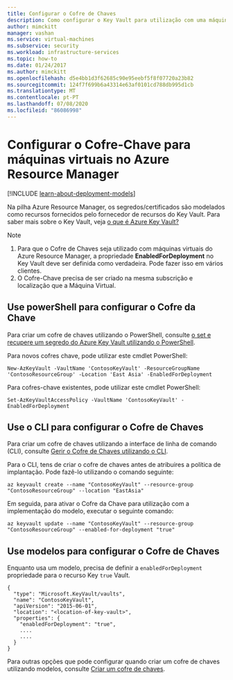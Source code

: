 ```yaml
---
title: Configurar o Cofre de Chaves
description: Como configurar o Key Vault para utilização com uma máquina virtual.
author: mimckitt
manager: vashan
ms.service: virtual-machines
ms.subservice: security
ms.workload: infrastructure-services
ms.topic: how-to
ms.date: 01/24/2017
ms.author: mimckitt
ms.openlocfilehash: d5e4bb1d3f62685c90e95eebf5f8f07720a23b82
ms.sourcegitcommit: 124f7f699b6a43314e63af0101cd788db995d1cb
ms.translationtype: MT
ms.contentlocale: pt-PT
ms.lasthandoff: 07/08/2020
ms.locfileid: "86086998"
---
```

# <a name="set-up-key-vault-for-virtual-machines-in-azure-resource-manager"></a>Configurar o Cofre-Chave para máquinas virtuais no Azure Resource Manager

[!INCLUDE [learn-about-deployment-models](../../../includes/learn-about-deployment-models-rm-include.md)]

Na pilha Azure Resource Manager, os segredos/certificados são modelados como recursos fornecidos pelo fornecedor de recursos do Key Vault. Para saber mais sobre o Key Vault, veja [o que é Azure Key Vault?](../../key-vault/general/overview.md)

> [!NOTE]
> 1. Para que o Cofre de Chaves seja utilizado com máquinas virtuais do Azure Resource Manager, a propriedade **EnabledForDeployment** no Key Vault deve ser definida como verdadeira. Pode fazer isso em vários clientes.
> 2. O Cofre-Chave precisa de ser criado na mesma subscrição e localização que a Máquina Virtual.
>
>

## <a name="use-powershell-to-set-up-key-vault"></a>Use powerShell para configurar o Cofre da Chave
Para criar um cofre de chaves utilizando o PowerShell, consulte [o set e recupere um segredo do Azure Key Vault utilizando o PowerShell](../../key-vault/secrets/quick-create-powershell.md).

Para novos cofres chave, pode utilizar este cmdlet PowerShell:

```azurepowershell
New-AzKeyVault -VaultName 'ContosoKeyVault' -ResourceGroupName 'ContosoResourceGroup' -Location 'East Asia' -EnabledForDeployment
```

Para cofres-chave existentes, pode utilizar este cmdlet PowerShell:

```azurepowershell
Set-AzKeyVaultAccessPolicy -VaultName 'ContosoKeyVault' -EnabledForDeployment
```

## <a name="use-cli-to-set-up-key-vault"></a>Use o CLI para configurar o Cofre de Chaves
Para criar um cofre de chaves utilizando a interface de linha de comando (CLI), consulte [Gerir o Cofre de Chaves utilizando o CLI](../../key-vault/general/manage-with-cli2.md#create-a-key-vault).

Para o CLI, tens de criar o cofre de chaves antes de atribuires a política de implantação. Pode fazê-lo utilizando o comando seguinte:

```azurecli
az keyvault create --name "ContosoKeyVault" --resource-group "ContosoResourceGroup" --location "EastAsia"
```

Em seguida, para ativar o Cofre da Chave para utilização com a implementação do modelo, executar o seguinte comando:

```azurecli
az keyvault update --name "ContosoKeyVault" --resource-group "ContosoResourceGroup" --enabled-for-deployment "true"
```

## <a name="use-templates-to-set-up-key-vault"></a>Use modelos para configurar o Cofre de Chaves
Enquanto usa um modelo, precisa de definir a `enabledForDeployment` propriedade para o recurso Key `true` Vault.

```config
{
  "type": "Microsoft.KeyVault/vaults",
  "name": "ContosoKeyVault",
  "apiVersion": "2015-06-01",
  "location": "<location-of-key-vault>",
  "properties": {
    "enabledForDeployment": "true",
    ....
    ....
  }
}
```

Para outras opções que pode configurar quando criar um cofre de chaves utilizando modelos, consulte [Criar um cofre de chaves](https://azure.microsoft.com/documentation/templates/101-key-vault-create/).
